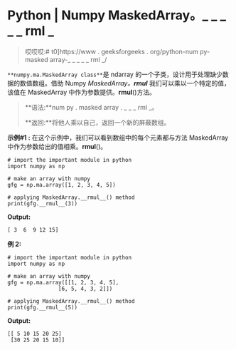 # Python | Numpy MaskedArray。_ _ _ _ _ rml _

> 哎哎哎:# t0]https://www . geeksforgeeks . org/python-num py-masked array-_ _ _ _ _ rml _/

`**numpy.ma.MaskedArray class**`是 ndarray 的一个子类，设计用于处理缺少数据的数值数组。借助 Numpy *MaskedArray。__rmul__* 我们可以乘以一个特定的值，该值在 MaskedArray 中作为参数提供。__rmul__()方法。

> **语法:**num py . masked array . _ _ _ rml _。
> 
> **返回:**将他人乘以自己，返回一个新的屏蔽数组。

**示例#1 :**
在这个示例中，我们可以看到数组中的每个元素都与方法 MaskedArray 中作为参数给出的值相乘。__rmul__()。

```
# import the important module in python 
import numpy as np 

# make an array with numpy 
gfg = np.ma.array([1, 2, 3, 4, 5]) 

# applying MaskedArray.__rmul__() method 
print(gfg.__rmul__(3)) 
```

**Output:**

```
[ 3  6  9 12 15]

```

**例 2:**

```
# import the important module in python 
import numpy as np 

# make an array with numpy 
gfg = np.ma.array([[1, 2, 3, 4, 5], 
                [6, 5, 4, 3, 2]]) 

# applying MaskedArray.__rmul__() method 
print(gfg.__rmul__(5)) 
```

**Output:**

```
[[ 5 10 15 20 25]
 [30 25 20 15 10]]

```